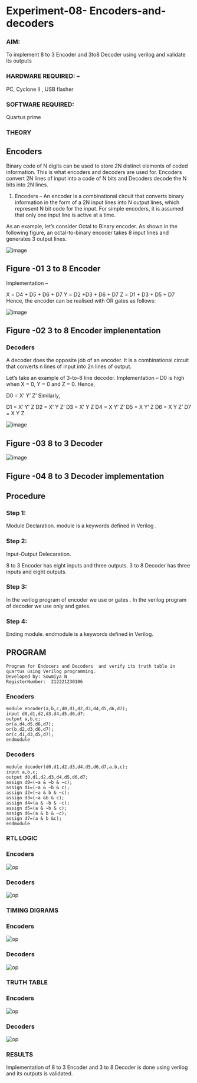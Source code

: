 # Experiment-08- Encoders-and-decoders 
### AIM: 
To implement 8 to 3 Encoder and  3to8 Decoder using verilog and validate its outputs
### HARDWARE REQUIRED:  – 
PC, Cyclone II , USB flasher
### SOFTWARE REQUIRED:  
 Quartus prime
### THEORY 

## Encoders
Binary code of N digits can be used to store 2N distinct elements of coded information. This is what encoders and decoders are used for. Encoders convert 2N lines of input into a code of N bits and Decoders decode the N bits into 2N lines.

1. Encoders –
An encoder is a combinational circuit that converts binary information in the form of a 2N input lines into N output lines, which represent N bit code for the input. For simple encoders, it is assumed that only one input line is active at a time.

As an example, let’s consider Octal to Binary encoder. As shown in the following figure, an octal-to-binary encoder takes 8 input lines and generates 3 output lines.

![image](https://user-images.githubusercontent.com/36288975/171543588-bc0746df-a173-4b35-989e-5fb7d385fe8a.png)
## Figure -01 3 to 8 Encoder 


Implementation –

X = D4 + D5 + D6 + D7
Y = D2 +D3 + D6 + D7
Z = D1 + D3 + D5 + D7 
Hence, the encoder can be realised with OR gates as follows:


![image](https://user-images.githubusercontent.com/36288975/171543740-68403b82-aa93-4c98-9343-f32b14885a2e.png)
## Figure -02 3 to 8 Encoder implenentation 

 ### Decoders 
A decoder does the opposite job of an encoder. It is a combinational circuit that converts n lines of input into 2n lines of output.

Let’s take an example of 3-to-8 line decoder.
Implementation –
D0 is high when X = 0, Y = 0 and Z = 0. Hence,

D0 = X’ Y’ Z’ 
Similarly,

D1 = X’ Y’ Z
D2 = X’ Y Z’
D3 = X’ Y Z
D4 = X Y’ Z’
D5 = X Y’ Z
D6 = X Y Z’
D7 = X Y Z 


![image](https://user-images.githubusercontent.com/36288975/171543978-ee2d0671-2846-40a1-8705-507fd6287a49.png)
## Figure -03 8 to 3 Decoder 



![image](https://user-images.githubusercontent.com/36288975/171543866-5a6eace6-8683-49d7-9c4f-a7cb30ec3035.png)
## Figure -04 8 to 3 Decoder implementation 

## Procedure

### Step 1:
Module Declaration. module is a keywords defined in Verilog .

### Step 2:
Input-Output Delecaration.

8 to 3 Encoder has eight inputs and three outputs.
3 to 8 Decoder has three inputs and eight outputs.

### Step 3:
In the verilog program of encoder we use or gates .
In the verilog program of decoder we use only and gates.

### Step 4:
Ending module. endmodule is a keywords defined in Verilog.

## PROGRAM 
```
Program for Endocers and Decoders  and verify its truth table in quartus using Verilog programming.
Developed by: Sowmiya N
RegisterNumber:  212221230106
```

### Encoders
```
module encoder(a,b,c,d0,d1,d2,d3,d4,d5,d6,d7);
input d0,d1,d2,d3,d4,d5,d6,d7;
output a,b,c;
or(a,d4,d5,d6,d7);
or(b,d2,d3,d6,d7);
or(c,d1,d3,d5,d7);
endmodule

```
### Decoders 
```
module decoder(d0,d1,d2,d3,d4,d5,d6,d7,a,b,c);
input a,b,c;
output d0,d1,d2,d3,d4,d5,d6,d7;
assign d0=(~a & ~b & ~c);
assign d1=(~a & ~b & c);
assign d2=(~a & b & ~c);
assign d3=(~a &b & c);
assign d4=(a & ~b & ~c);
assign d5=(a & ~b & c);
assign d6=(a & b & ~c);
assign d7=(a & b &c);
endmodule

```

### RTL LOGIC  

### Encoders
![op](./encode1.png)
### Decoders 
![op](./decode1.png)

### TIMING DIGRAMS 
### Encoders
![op](./encoder2.png)
### Decoders 
![op](./decode2.png)

### TRUTH TABLE 
### Encoders
![op](./tte.png)
### Decoders
![op](./ttd.png)
### RESULTS 
Implementation of 8 to 3 Encoder and  3 to 8 Decoder is done using verilog and its outputs is validated.